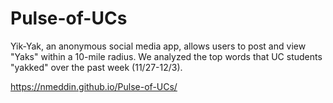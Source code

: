 # Pulse-of-UCs
Yik-Yak, an anonymous social media app, allows users to post and view "Yaks" within a 10-mile radius.  We analyzed the top words that UC students "yakked" over the past week (11/27-12/3).

https://nmeddin.github.io/Pulse-of-UCs/

